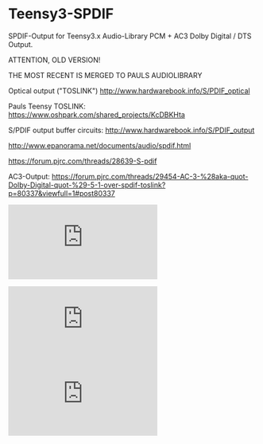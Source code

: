 # Teensy3-SPDIF
SPDIF-Output for Teensy3.x Audio-Library
PCM + AC3 Dolby Digital / DTS Output.

ATTENTION, OLD VERSION!

THE MOST RECENT IS MERGED TO PAULS AUDIOLIBRARY



Optical output ("TOSLINK")
http://www.hardwarebook.info/S/PDIF_optical

Pauls Teensy TOSLINK:
https://www.oshpark.com/shared_projects/KcDBKHta


S/PDIF output buffer circuits:
http://www.hardwarebook.info/S/PDIF_output

http://www.epanorama.net/documents/audio/spdif.html


https://forum.pjrc.com/threads/28639-S-pdif

AC3-Output: https://forum.pjrc.com/threads/29454-AC-3-%28aka-quot-Dolby-Digital-quot-%29-5-1-over-spdif-toslink?p=80337&viewfull=1#post80337

![My image](https://forum.pjrc.com/attachment.php?attachmentid=4449&d=1433676130)

![My image](https://forum.pjrc.com/attachment.php?attachmentid=4450&d=1433686967)
![My image](https://forum.pjrc.com/attachment.php?attachmentid=4453&d=1433698203)
